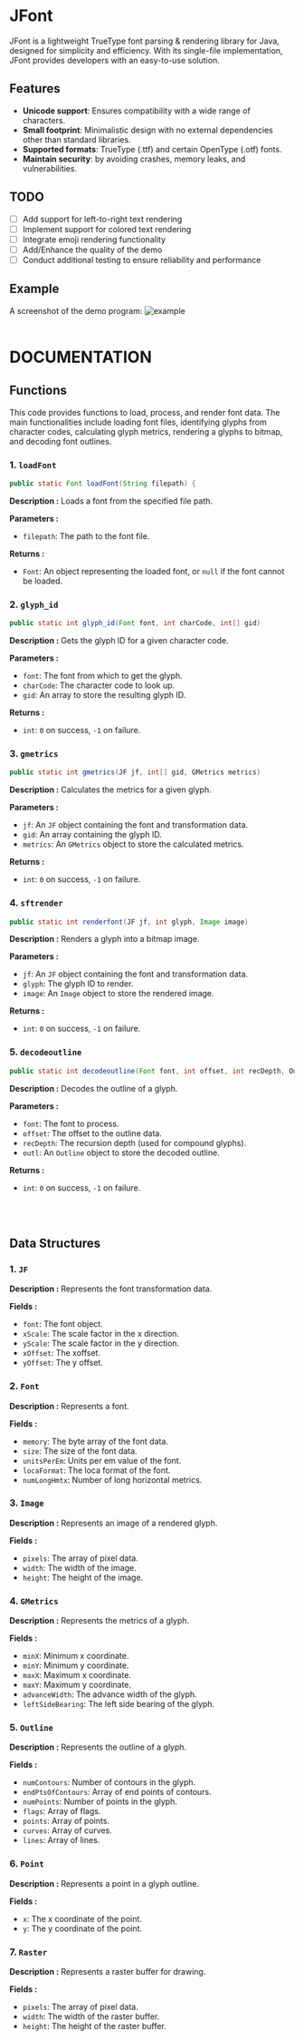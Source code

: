 # JFont
JFont is a lightweight TrueType font parsing & rendering library for Java, designed for simplicity and efficiency. With its single-file implementation, JFont provides developers with an easy-to-use solution.

## Features
- **Unicode support**: Ensures compatibility with a wide range of characters.
- **Small footprint**: Minimalistic design with no external dependencies other than standard libraries.
- **Supported formats**: TrueType (.ttf) and certain OpenType (.otf) fonts.
- **Maintain security**: by avoiding crashes, memory leaks, and vulnerabilities.


## TODO
- [ ] Add support for left-to-right text rendering
- [ ] Implement support for colored text rendering
- [ ] Integrate emoji rendering functionality
- [ ] Add/Enhance the quality of the demo
- [ ] Conduct additional testing to ensure reliability and performance

## Example
A screenshot of the demo program:
![example](output.png)
<br><br>

# DOCUMENTATION

## Functions
This code provides functions to load, process, and render font data. The main functionalities include loading font files, identifying glyphs from character codes, calculating glyph metrics, rendering a glyphs to bitmap, and decoding font outlines.

### 1. `loadFont`

```java
public static Font loadFont(String filepath) {
```

**Description :**
Loads a font from the specified file path.

**Parameters :**
- `filepath`: The path to the font file.

**Returns :**
- `Font`: An object representing the loaded font, or `null` if the font cannot be loaded.

### 2. `glyph_id`

```java
public static int glyph_id(Font font, int charCode, int[] gid)
```

**Description :**
Gets the glyph ID for a given character code.

**Parameters :**
- `font`: The font from which to get the glyph.
- `charCode`: The character code to look up.
- `gid`: An array to store the resulting glyph ID.

**Returns :**
- `int`: `0` on success, `-1` on failure.

### 3. `gmetrics`

```java
public static int gmetrics(JF jf, int[] gid, GMetrics metrics)
```

**Description :**
Calculates the metrics for a given glyph.

**Parameters :**
- `jf`: An `JF` object containing the font and transformation data.
- `gid`: An array containing the glyph ID.
- `metrics`: An `GMetrics` object to store the calculated metrics.

**Returns :**
- `int`: `0` on success, `-1` on failure.

### 4. `sftrender`

```java
public static int renderfont(JF jf, int glyph, Image image)
```

**Description :**
Renders a glyph into a bitmap image.

**Parameters :**
  - `jf`: An `JF` object containing the font and transformation data.
- `glyph`: The glyph ID to render.
- `image`: An `Image` object to store the rendered image.

**Returns :**
- `int`: `0` on success, `-1` on failure.


### 5. `decodeoutline`

```java
public static int decodeoutline(Font font, int offset, int recDepth, Outline outl)
```

**Description :**
Decodes the outline of a glyph.

**Parameters :**
- `font`: The font to process.
- `offset`: The offset to the outline data.
- `recDepth`: The recursion depth (used for compound glyphs).
- `outl`: An `Outline` object to store the decoded outline.

**Returns :**
- `int`: `0` on success, `-1` on failure.


<br><br>
## Data Structures

### 1. `JF`

**Description :**
Represents the font transformation data.

**Fields :**
- `font`: The font object.
- `xScale`: The scale factor in the x direction.
- `yScale`: The scale factor in the y direction.
- `xOffset`: The xoffset.
- `yOffset`: The y offset.
  
### 2. `Font`

**Description :**
Represents a font.

**Fields :**
- `memory`: The byte array of the font data.
- `size`: The size of the font data.
- `unitsPerEm`: Units per em value of the font.
- `locaFormat`: The loca format of the font.
- `numLongHmtx`: Number of long horizontal metrics.

### 3. `Image`

**Description :**
Represents an image of a rendered glyph.

**Fields :**
- `pixels`: The array of pixel data.
- `width`: The width of the image.
- `height`: The height of the image.

### 4. `GMetrics`

**Description :**
Represents the metrics of a glyph.

**Fields :**
- `minX`: Minimum x coordinate.
- `minY`: Minimum y coordinate.
- `maxX`: Maximum x coordinate.
- `maxY`: Maximum y coordinate.
- `advanceWidth`: The advance width of the glyph.
- `leftSideBearing`: The left side bearing of the glyph.


### 5. `Outline`

**Description :**
Represents the outline of a glyph.

**Fields :**
- `numContours`: Number of contours in the glyph.
- `endPtsOfContours`: Array of end points of contours.
- `numPoints`: Number of points in the glyph.
- `flags`: Array of flags.
- `points`: Array of points.
- `curves`: Array of curves.
- `lines`: Array of lines.

### 6. `Point`

**Description :**
Represents a point in a glyph outline.

**Fields :**
- `x`: The x coordinate of the point.
- `y`: The y coordinate of the point.

### 7. `Raster`

**Description :**
Represents a raster buffer for drawing.

**Fields :**
- `pixels`: The array of pixel data.
- `width`: The width of the raster buffer.
- `height`: The height of the raster buffer.
